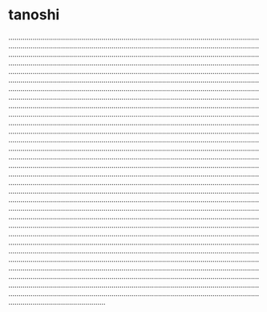 # tanoshi

....................................................................................................................................................................................................................................................................................................................................................................................................................................................................................................................................................................................................................................................................................................................................................................................................................................................................................................................................................................................................................................................................................................................................................................................................................................................................................................................................................................................................................................................................................................................................................................................................................................................................................................................................................................................................................................................................................................................................................................................................................................................................................................................................................................................................................................................................................................................................................................................................................................................................................................................................................................................................................................................................................................................................................................................................................................................................................................................................................................................................................................................................................................................................................................................................................................................................................................................................................................................................................................................................................................................................................................................................................................................................................................................................................................................................................................................................................................................................................................................................................................................